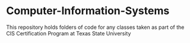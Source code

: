 # Computer-Information-Systems
This repository holds folders of code for any classes taken as part of the CIS Certification Program at Texas State University
